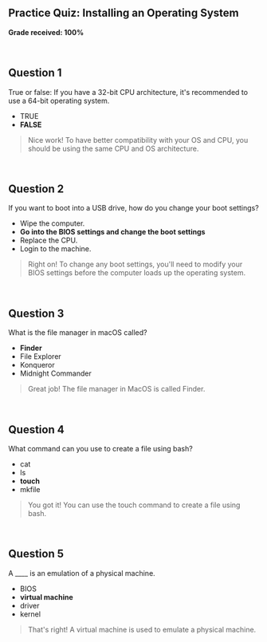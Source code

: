 ## Practice Quiz: Installing an Operating System

__Grade received: 100%__

<br>

## Question 1

True or false: If you have a 32-bit CPU architecture, it's recommended to use a 64-bit operating system.

* TRUE
* **FALSE**

> Nice work! To have better compatibility with your OS and CPU, you should be using the same CPU and OS architecture.

<br>

## Question 2

If you want to boot into a USB drive, how do you change your boot settings?

* Wipe the computer.
* **Go into the BIOS settings and change the boot settings**
* Replace the CPU.
* Login to the machine.

> Right on! To change any boot settings, you'll need to modify your BIOS settings before the computer loads up the operating system.


<br>

## Question 3

What is the file manager in macOS called?

* **Finder**
* File Explorer
* Konqueror
* Midnight Commander

> Great job! The file manager in MacOS is called Finder.

<br>

## Question 4

What command can you use to create a file using bash?

* cat
* ls
* **touch**
* mkfile

> You got it! You can use the touch command to create a file using bash.

<br>

## Question 5

A ____ is an emulation of a physical machine. 

* BIOS
* **virtual machine**
* driver
* kernel

> That's right! A virtual machine is used to emulate a physical machine.